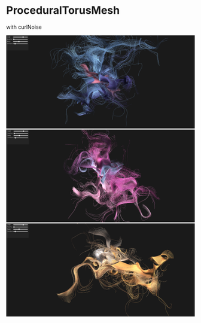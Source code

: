 # ProceduralTorusMesh

with curlNoise

![image](https://github.com/boyrock/ProceduralTorusMesh/blob/master/Screenshot/s01.png)
![image](https://github.com/boyrock/ProceduralTorusMesh/blob/master/Screenshot/s02.png)
![image](https://github.com/boyrock/ProceduralTorusMesh/blob/master/Screenshot/s03.png)

